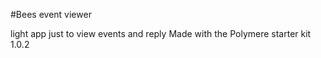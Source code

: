 #Bees event viewer

light app just to view events and reply
Made with the Polymere starter kit 1.0.2
